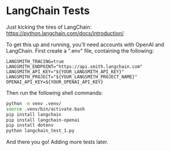 # LangChain Tests

Just kicking the tires of LangChain: https://python.langchain.com/docs/introduction/

To get this up and running, you'll need accounts with OpenAI and LangChain. First create a ".env" file, containing the following:

```
LANGSMITH_TRACING=true
LANGSMITH_ENDPOINT="https://api.smith.langchain.com"
LANGSMITH_API_KEY="${YOUR_LANGSMITH_API_KEY}"
LANGSMITH_PROJECT="${YOUR_LANGSMITH_PROJECT_NAME}"
OPENAI_API_KEY=${YOUR_OPENAI_API_KEY}
```

Then run the following shell commands:

```bash
python -m venv .venv/
source .venv/bin/activate.bash
pip install langchain
pip install langchain-openai
pip install dotenv
python langchain_test_1.py
```

And there you go! Adding more tests later.
